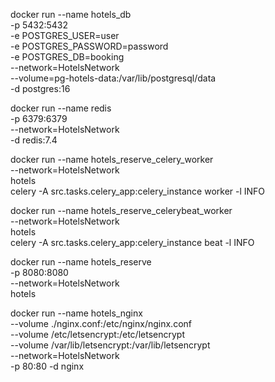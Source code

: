 docker run --name hotels_db \
    -p 5432:5432 \
    -e POSTGRES_USER=user \
    -e POSTGRES_PASSWORD=password \
    -e POSTGRES_DB=booking \
    --network=HotelsNetwork \
    --volume=pg-hotels-data:/var/lib/postgresql/data \
    -d  postgres:16

docker run --name redis \
    -p 6379:6379 \
    --network=HotelsNetwork \
    -d redis:7.4

docker run --name hotels_reserve_celery_worker \
    --network=HotelsNetwork \
    hotels \
    celery -A src.tasks.celery_app:celery_instance worker -l INFO

docker run --name hotels_reserve_celerybeat_worker \
    --network=HotelsNetwork \
    hotels \
    celery -A src.tasks.celery_app:celery_instance beat -l INFO

docker run --name hotels_reserve \
    -p 8080:8080 \
    --network=HotelsNetwork \
    hotels

docker run --name hotels_nginx \
    --volume ./nginx.conf:/etc/nginx/nginx.conf \
    --volume /etc/letsencrypt:/etc/letsencrypt \
    --volume /var/lib/letsencrypt:/var/lib/letsencrypt \
    --network=HotelsNetwork \
    -p 80:80 -d nginx
